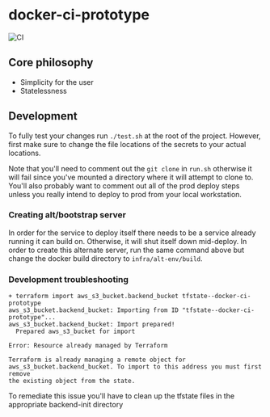 # docker-ci-prototype
![CI](https://github.com/ScottG489/docker-ci-prototype/workflows/CI/badge.svg)

## Core philosophy

- Simplicity for the user
- Statelessness

## Development
To fully test your changes run `./test.sh` at the root of the project. However, first make sure to change the file locations of the secrets to your actual locations.

Note that you'll need to comment out the `git clone` in `run.sh` otherwise it will fail since you've mounted a directory where it will attempt to clone to. You'll also probably want to comment out all of the prod deploy steps unless you really intend to deploy to prod from your local workstation.

### Creating alt/bootstrap server
In order for the service to deploy itself there needs to be a service already running it can build on.
Otherwise, it will shut itself down mid-deploy. In order to create this alternate server, run the same command
above but change the docker build directory to `infra/alt-env/build`.

### Development troubleshooting
```
+ terraform import aws_s3_bucket.backend_bucket tfstate--docker-ci-prototype
aws_s3_bucket.backend_bucket: Importing from ID "tfstate--docker-ci-prototype"...
aws_s3_bucket.backend_bucket: Import prepared!
  Prepared aws_s3_bucket for import

Error: Resource already managed by Terraform

Terraform is already managing a remote object for
aws_s3_bucket.backend_bucket. To import to this address you must first remove
the existing object from the state.
```

To remediate this issue you'll have to clean up the tfstate files in the appropriate backend-init directory

